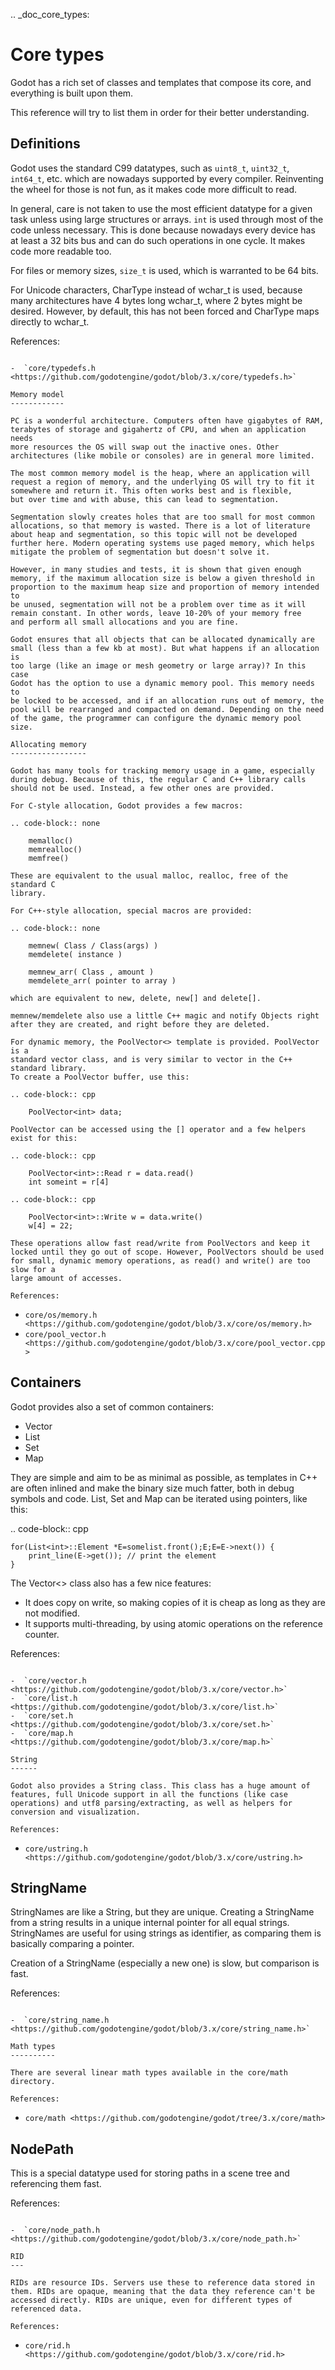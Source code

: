 .. _doc_core_types:

Core types
==========

Godot has a rich set of classes and templates that compose its core,
and everything is built upon them.

This reference will try to list them in order for their better
understanding.

Definitions
-----------

Godot uses the standard C99 datatypes, such as `uint8_t`,
`uint32_t`, `int64_t`, etc. which are nowadays supported by every
compiler. Reinventing the wheel for those is not fun, as it makes code
more difficult to read.

In general, care is not taken to use the most efficient datatype for a
given task unless using large structures or arrays. `int` is used
through most of the code unless necessary. This is done because nowadays
every device has at least a 32 bits bus and can do such operations in
one cycle. It makes code more readable too.

For files or memory sizes, `size_t` is used, which is warranted to be
64 bits.

For Unicode characters, CharType instead of wchar_t is used, because
many architectures have 4 bytes long wchar_t, where 2 bytes might be
desired. However, by default, this has not been forced and CharType maps
directly to wchar_t.

References:
~~~~~~~~~~~

-  `core/typedefs.h <https://github.com/godotengine/godot/blob/3.x/core/typedefs.h>`

Memory model
------------

PC is a wonderful architecture. Computers often have gigabytes of RAM,
terabytes of storage and gigahertz of CPU, and when an application needs
more resources the OS will swap out the inactive ones. Other
architectures (like mobile or consoles) are in general more limited.

The most common memory model is the heap, where an application will
request a region of memory, and the underlying OS will try to fit it
somewhere and return it. This often works best and is flexible,
but over time and with abuse, this can lead to segmentation.

Segmentation slowly creates holes that are too small for most common
allocations, so that memory is wasted. There is a lot of literature
about heap and segmentation, so this topic will not be developed
further here. Modern operating systems use paged memory, which helps
mitigate the problem of segmentation but doesn't solve it.

However, in many studies and tests, it is shown that given enough
memory, if the maximum allocation size is below a given threshold in
proportion to the maximum heap size and proportion of memory intended to
be unused, segmentation will not be a problem over time as it will
remain constant. In other words, leave 10-20% of your memory free
and perform all small allocations and you are fine.

Godot ensures that all objects that can be allocated dynamically are
small (less than a few kb at most). But what happens if an allocation is
too large (like an image or mesh geometry or large array)? In this case
Godot has the option to use a dynamic memory pool. This memory needs to
be locked to be accessed, and if an allocation runs out of memory, the
pool will be rearranged and compacted on demand. Depending on the need
of the game, the programmer can configure the dynamic memory pool size.

Allocating memory
-----------------

Godot has many tools for tracking memory usage in a game, especially
during debug. Because of this, the regular C and C++ library calls
should not be used. Instead, a few other ones are provided.

For C-style allocation, Godot provides a few macros:

.. code-block:: none

    memalloc()
    memrealloc()
    memfree()

These are equivalent to the usual malloc, realloc, free of the standard C
library.

For C++-style allocation, special macros are provided:

.. code-block:: none

    memnew( Class / Class(args) )
    memdelete( instance )

    memnew_arr( Class , amount )
    memdelete_arr( pointer to array )

which are equivalent to new, delete, new[] and delete[].

memnew/memdelete also use a little C++ magic and notify Objects right
after they are created, and right before they are deleted.

For dynamic memory, the PoolVector<> template is provided. PoolVector is a
standard vector class, and is very similar to vector in the C++ standard library.
To create a PoolVector buffer, use this:

.. code-block:: cpp

    PoolVector<int> data;

PoolVector can be accessed using the [] operator and a few helpers exist for this:

.. code-block:: cpp

    PoolVector<int>::Read r = data.read()
    int someint = r[4]

.. code-block:: cpp

    PoolVector<int>::Write w = data.write()
    w[4] = 22;

These operations allow fast read/write from PoolVectors and keep it
locked until they go out of scope. However, PoolVectors should be used
for small, dynamic memory operations, as read() and write() are too slow for a
large amount of accesses.

References:
~~~~~~~~~~~

-  `core/os/memory.h <https://github.com/godotengine/godot/blob/3.x/core/os/memory.h>`
-  `core/pool_vector.h <https://github.com/godotengine/godot/blob/3.x/core/pool_vector.cpp>`

Containers
----------

Godot provides also a set of common containers:

-  Vector
-  List
-  Set
-  Map

They are simple and aim to be as minimal as possible, as templates
in C++ are often inlined and make the binary size much fatter, both in
debug symbols and code. List, Set and Map can be iterated using
pointers, like this:

.. code-block:: cpp

    for(List<int>::Element *E=somelist.front();E;E=E->next()) {
        print_line(E->get()); // print the element
    }

The Vector<> class also has a few nice features:

-  It does copy on write, so making copies of it is cheap as long as
   they are not modified.
-  It supports multi-threading, by using atomic operations on the
   reference counter.

References:
~~~~~~~~~~~

-  `core/vector.h <https://github.com/godotengine/godot/blob/3.x/core/vector.h>`
-  `core/list.h <https://github.com/godotengine/godot/blob/3.x/core/list.h>`
-  `core/set.h <https://github.com/godotengine/godot/blob/3.x/core/set.h>`
-  `core/map.h <https://github.com/godotengine/godot/blob/3.x/core/map.h>`

String
------

Godot also provides a String class. This class has a huge amount of
features, full Unicode support in all the functions (like case
operations) and utf8 parsing/extracting, as well as helpers for
conversion and visualization.

References:
~~~~~~~~~~~

-  `core/ustring.h <https://github.com/godotengine/godot/blob/3.x/core/ustring.h>`

StringName
----------

StringNames are like a String, but they are unique. Creating a
StringName from a string results in a unique internal pointer for all
equal strings. StringNames are useful for using strings as
identifier, as comparing them is basically comparing a pointer.

Creation of a StringName (especially a new one) is slow, but comparison
is fast.

References:
~~~~~~~~~~~

-  `core/string_name.h <https://github.com/godotengine/godot/blob/3.x/core/string_name.h>`

Math types
----------

There are several linear math types available in the core/math
directory.

References:
~~~~~~~~~~~

-  `core/math <https://github.com/godotengine/godot/tree/3.x/core/math>`

NodePath
--------

This is a special datatype used for storing paths in a scene tree and
referencing them fast.

References:
~~~~~~~~~~~

-  `core/node_path.h <https://github.com/godotengine/godot/blob/3.x/core/node_path.h>`

RID
---

RIDs are resource IDs. Servers use these to reference data stored in
them. RIDs are opaque, meaning that the data they reference can't be
accessed directly. RIDs are unique, even for different types of
referenced data.

References:
~~~~~~~~~~~

-  `core/rid.h <https://github.com/godotengine/godot/blob/3.x/core/rid.h>`
